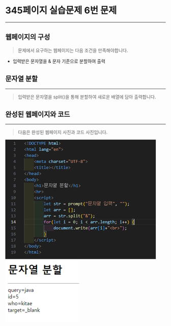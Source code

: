 # 345페이지 실습문제 6번 문제

-----------------------------

## 웹페이지의 구성

> 문제에서 요구하는 웹페이지는 다음 조건을 만족해야합니다.

+ 입력받은 문자열을 & 문자 기준으로 분할하여 출력

## 문자열 분할

-----------------------------

> 입력받은 문자열을 split()을 통해 분할하여 새로운 배열에 담아 출력합니다.

## 완성된 웹페이지와 코드

-----------------------------

> 다음은 완성된 웹페이지 사진과 코드 사진입니다.

<img src="./image/p345_6코드.png">
<img src="./image/p345_6웹페이지.png">